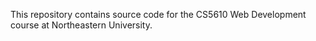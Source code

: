 This repository contains source code for the CS5610 Web Development course at Northeastern University.
